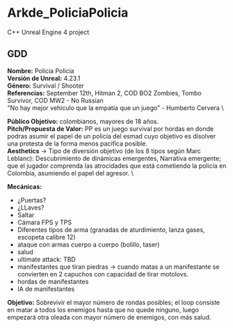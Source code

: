 # Arkde_PoliciaPolicia
C++ Unreal Engine 4 project

## GDD

**Nombre:** Policia Policia \
**Versión de Unreal:** 4.23.1 \
**Género:** Survival / Shooter \
**Referencias:** September 12th, Hitman 2, COD BO2 Zombies, Tombo Survivor, COD MW2 - No Russian \
"No hay mejor vehiculo que la empatía que un juego" - Humberto Cervera \

**Público Objetivo:** colombianos, mayores de 18 años.\
**Pitch/Propuesta de Valor:** PP es un juego survival por hordas en donde podras asumir el papel de un policía del esmad cuyo objetivo es disolver una protesta de la forma menos pacífica posible. \
**Aesthetics** -> Tipo de diversión objetivo (de los 8 tipos según Marc Leblanc): Descubrimiento de dinámicas emergentes, Narrativa emergente; que el jugador comprenda las atrocidades que está cometiendo la policía en Colombia, asumiendo el papel del agresor. \

**Mecánicas:**
- ¿Puertas?
- ¿LLaves?
- Saltar
- Cámara FPS y TPS
- Diferentes tipos de arma (granadas de aturdimiento, lanza gases, escopeta calibre 12)
- ataque con armas cuerpo a cuerpo (bolillo, taser)
- salud
- ultimate attack: TBD
- manifestantes que tiran piedras -> cuando matas a un manifestante se convierten en 2 capuchos con capacidad de tirar motolovs.
- hordas de manifestantes
- IA de manifestantes

**Objetivo:** Sobrevivir el mayor número de rondas posibles; el loop consiste en matar a todos los enemigos hasta que no quede ninguno, luego empezará otra oleada con mayor número de enemigos, con más salud.
